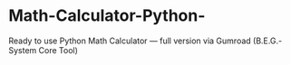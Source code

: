 # Math-Calculator-Python-
Ready to use Python Math Calculator — full version via Gumroad (B.E.G.-System Core Tool)
